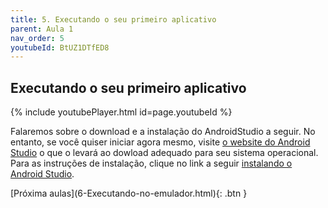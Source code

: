 ```yaml
---
title: 5. Executando o seu primeiro aplicativo
parent: Aula 1
nav_order: 5
youtubeId: BtUZ1DTfED8
---
```


## Executando o seu primeiro aplicativo

{% include youtubePlayer.html id=page.youtubeId %}

Falaremos sobre o download e a instalação do AndroidStudio a seguir. 
No entanto, se você quiser iniciar agora mesmo, visite [o website do Android Studio](https://developer.android.com/studio/) o que o levará ao dowload adequado para seu sistema operacional.
Para as instruções de instalação, clique no link a seguir [instalando o Android Studio](https://developer.android.com/studio/install).

<span class="fs-3 float-right">
[Próxima aulas](6-Executando-no-emulador.html){: .btn }
</span>
